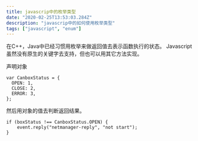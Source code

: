 ```yaml
---
title: javascrip中的枚举类型
date: "2020-02-25T13:53:03.284Z"
description: "javascrip中的如何使用枚举类型"
tags: ["javascript", "enum"]
---
```


在C++，Java中已经习惯用枚举来做返回值去表示函数执行的状态。
Javascript虽然没有原生的关键字去支持，但也可以用其它方法实现。

声明对象
```
var CanboxStatus = {
  OPEN: 1,
  CLOSE: 2,
  ERROR: 3,
};
```
然后用对象的值去判断返回结果。
```
if (boxStatus !== CanboxStatus.OPEN) {
    event.reply("netmanager-reply", "not start");
}
```

